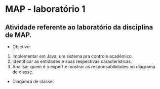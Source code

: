 # MAP - laboratório 1

## Atividade referente ao laboratório da disciplina de MAP.

- Objetivo: 
1. Implementar em Java, um sistema pra controle acadêmico.
2. Identificar as entidades e suas respectivas características.
3. Analisar quem é o expert e mostrar as responsabilidades no diagrama de classe.


- Diagamra de classe:
  
